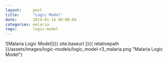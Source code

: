 ```yaml
---
layout:     post
title:      "Logic Model"
date:       2014-01-14 00:00:04
categories: malaria
tags:       logic-model
---
```


![Malaria Logic Model]({{ site.baseurl }}{{ relativepath }}/assets/images/logic-models/logic_model-r3_malaria.png "Malaria Logic Model")